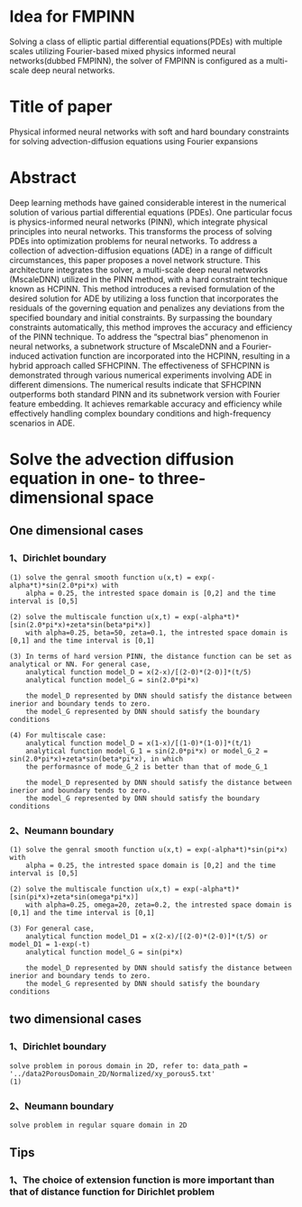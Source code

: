 # Idea for FMPINN
Solving a class of elliptic partial differential equations(PDEs) with multiple scales utilizing Fourier-based mixed physics informed neural networks(dubbed FMPINN), the solver of FMPINN is configured as a multi-scale deep neural networks.

# Title of paper
Physical informed neural networks with soft and hard boundary constraints for solving advection-diffusion equations using Fourier expansions

# Abstract
Deep learning methods have gained considerable interest in the numerical solution of various partial differential equations (PDEs). One particular focus is physics-informed neural networks (PINN), which integrate physical principles into neural networks. This transforms the process of solving PDEs into optimization problems for neural networks. To address a collection of advection-diffusion equations (ADE) in a range of difficult circumstances, this paper proposes a novel network structure. This architecture integrates the solver, a multi-scale deep neural networks (MscaleDNN) utilized in the PINN method, with a hard constraint technique known as HCPINN. This method introduces a revised formulation of the desired solution for ADE by utilizing a loss function that incorporates the residuals of the governing equation and penalizes any deviations from the specified boundary and initial constraints. By surpassing the boundary constraints automatically, this method improves the accuracy and efficiency of the PINN technique. To address the “spectral bias” phenomenon in neural networks, a subnetwork structure of MscaleDNN and a Fourier-induced activation function are incorporated into the HCPINN, resulting in a hybrid approach called SFHCPINN. The effectiveness of SFHCPINN is demonstrated through various numerical experiments involving ADE in different dimensions. The numerical results indicate that SFHCPINN outperforms both standard PINN and its subnetwork version with Fourier feature embedding. It achieves remarkable accuracy and efficiency while effectively handling complex boundary conditions and high-frequency scenarios in ADE.

# Solve the advection diffusion equation in one- to three-dimensional space

## One dimensional cases 
### 1、Dirichlet boundary
    (1) solve the genral smooth function u(x,t) = exp(-alpha*t)*sin(2.0*pi*x) with 
        alpha = 0.25, the intrested space domain is [0,2] and the time interval is [0,5]

    (2) solve the multiscale function u(x,t) = exp(-alpha*t)*[sin(2.0*pi*x)+zeta*sin(beta*pi*x)]
        with alpha=0.25, beta=50, zeta=0.1, the intrested space domain is [0,1] and the time interval is [0,1]

    (3) In terms of hard version PINN, the distance function can be set as analytical or NN. For general case, 
        analytical function model_D = x(2-x)/[(2-0)*(2-0)]*(t/5)
        analytical function model_G = sin(2.0*pi*x)

        the model_D represented by DNN should satisfy the distance between inerior and boundary tends to zero.
        the model_G represented by DNN should satisfy the boundary conditions

    (4) For multiscale case:
        analytical function model_D = x(1-x)/[(1-0)*(1-0)]*(t/1)
        analytical function model_G_1 = sin(2.0*pi*x) or model_G_2 = sin(2.0*pi*x)+zeta*sin(beta*pi*x), in which 
        the performasnce of mode_G_2 is better than that of mode_G_1

        the model_D represented by DNN should satisfy the distance between inerior and boundary tends to zero.
        the model_G represented by DNN should satisfy the boundary conditions


### 2、Neumann boundary
    (1) solve the genral smooth function u(x,t) = exp(-alpha*t)*sin(pi*x) with 
        alpha = 0.25, the intrested space domain is [0,2] and the time interval is [0,5]

    (2) solve the multiscale function u(x,t) = exp(-alpha*t)*[sin(pi*x)+zeta*sin(omega*pi*x)]
        with alpha=0.25, omega=20, zeta=0.2, the intrested space domain is [0,1] and the time interval is [0,1]

    (3) For general case, 
        analytical function model_D1 = x(2-x)/[(2-0)*(2-0)]*(t/5) or model_D1 = 1-exp(-t)
        analytical function model_G = sin(pi*x)

        the model_D represented by DNN should satisfy the distance between inerior and boundary tends to zero.
        the model_G represented by DNN should satisfy the boundary conditions

## two dimensional cases 
### 1、Dirichlet boundary
    solve problem in porous domain in 2D, refer to: data_path = '../data2PorousDomain_2D/Normalized/xy_porous5.txt'
    (1)


### 2、Neumann boundary
    solve problem in regular square domain in 2D 

## Tips
### 1、The choice of extension function is more important than that of distance function for Dirichlet problem
